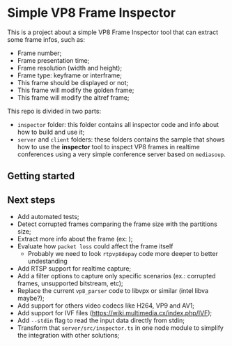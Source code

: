 # Simple VP8 Frame Inspector 

This is a project about a simple VP8 Frame Inspector tool that can extract some frame infos, such as:

- Frame number;
- Frame presentation time;
- Frame resolution (width and height);
- Frame type: keyframe or interframe;
- This frame should be displayed or not;
- This frame will modify the golden frame;
- This frame will modify the altref frame;


This repo is divided in two parts:

- `inspector` folder: this folder contains all inspector code and info about how to build and use it;
- `server` and `client` folders: these folders contains the sample that shows how to use the **inspector** tool to inspect VP8 frames in realtime conferences using a very simple conference server based on `mediasoup`.


## Getting started


## Next steps

* Add automated tests;
* Detect corrupted frames comparing the frame size with the partitions size;
* Extract more info about the frame (ex: );
* Evaluate how `packet loss` could affect the frame itself
  * Probably we need to look `rtpvp8depay` code more deeper to better undestanding
* Add RTSP support for realtime capture;
* Add a filter options to capture only specific scenarios (ex.: corrupted frames, unsupported bitstream, etc);
* Replace the current `vp8_parser` code to libvpx or similar (intel libva maybe?);
* Add support for others video codecs like H264, VP9 and AV1;
* Add support for IVF files (https://wiki.multimedia.cx/index.php/IVF);
* Add `--stdin` flag to read the input data directly from stdin;
* Transform that `server/src/inspector.ts` in one node module to simplify the integration with other solutions;